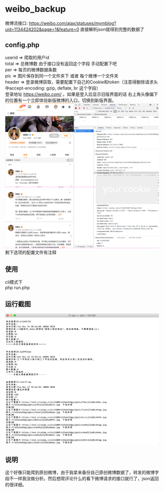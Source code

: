 # weibo_backup
微博流接口: https://weibo.com/ajax/statuses/mymblog?uid=1134424202&page=1&feature=0 直接解析json就得到完整的数据了


## config.php
userid => 爬取的用户id  
total => 总微博数 由于接口没有返回这个字段 手动配置下吧  
per => 每页的微博数据条数  
pic => 图片保存到同一个文件夹下 或者 每个微博一个文件夹  
header => 登录微博获取，需要配置下自己的Cookie和token（注意得删除请求头中accept-encoding: gzip, deflate, br 这个字段）    
登录地址 https://weibo.com/ 。如果是登入后显示旧版界面的话 右上角头像偏下的位置有一个立即体验新版微博的入口，切换到新版界面。
![请求头](./img/header.jpg)  
剩下选项的配置文件有注释  


## 使用
cli模式下  
php run.php

## 运行截图
![run](./img/run.png)  


## 说明
这个好像只能爬到原创微博，由于我拿来备份自己原创微博数据了，转发的微博字段不一样我没做分析。然后想爬评论什么的看下微博请求的接口就行了，json返回的很详细。
